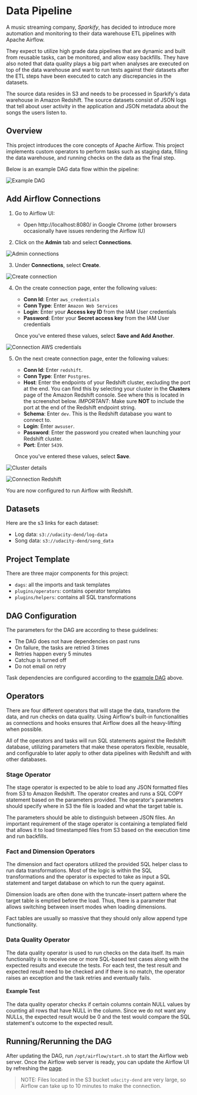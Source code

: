 # Data Pipeline
A music streaming company, *Sparkify*, has decided to introduce more automation and monitoring to their data warehouse ETL pipelines with Apache Airflow.

They expect to utilize high grade data pipelines that are dynamic and built from reusable tasks, can be monitored, and allow easy backfills. They have also noted that data quality plays a big part when analyses are executed on top of the data warehouse and want to run tests against their datasets after the ETL steps have been executed to catch any discrepancies in the datasets.

The source data resides in S3 and needs to be processed in Sparkify's data warehouse in Amazon Redshift. The source datasets consist of JSON logs that tell about user activity in the application and JSON metadata about the songs the users listen to.

## Overview
This project introduces the core concepts of Apache Airflow. This project implements custom operators to perform tasks such as staging data, filling the data warehouse, and running checks on the data as the final step.

Below is an example DAG data flow within the pipeline:

![Example DAG](example-dag.png)

## Add Airflow Connections
1. Go to Airflow UI:
   - Open http://localhost:8080/ in Google Chrome (other browsers occasionally have issues rendering the Airflow IU)

2. Click on the **Admin** tab and select **Connections**.

![Admin connections](images/admin-connections.png)

3. Under **Connections**, select **Create**.

![Create connection](images/create-connection.png)

4. On the create connection page, enter the following values:
   - **Conn Id**: Enter `aws_credentials`
   - **Conn Type**: Enter `Amazon Web Services`
   - **Login**: Enter your **Access key ID** from the IAM User credentials
   - **Password**: Enter your **Secret access key** from the IAM User credentials

   Once you've entered these values, select **Save and Add Another**.

![Connection AWS credentials](images/connection-aws-credentials.png)

5. On the next create connection page, enter the following values:
   - **Conn Id**: Enter `redshift`.
   - **Conn Type**: Enter `Postgres`.
   - **Host**: Enter the endpoints of your Redshift cluster, excluding the port at the end. You can find this by selecting your cluster in the **Clusters** page of the Amazon Redshift console. See where this is located in the screenshot below. *IMPORTANT*: Make sure **NOT** to include the port at the end of the Redshift endpoint string.
   - **Schema**: Enter `dev`. This is the Redshift database you want to connect to.
   - **Login**: Enter `awsuser`.
   - **Password**: Enter the password you created when launching your Redshift cluster.
   - **Port**: Enter `5439`.

   Once you've entered these values, select **Save**.

![Cluster details](images/cluster-details.png)

![Connection Redshift](images/connection-redshift.png)

You are now configured to run Airflow with Redshift.

## Datasets
Here are the s3 links for each dataset:
- Log data: `s3://udacity-dend/log-data`
- Song data: `s3://udacity-dend/song_data`

## Project Template
There are three major components for this project:
- `dags`: all the imports and task templates
- `plugins/operators`: contains operator templates
- `plugins/helpers`: contains all SQL transformations

## DAG Configuration
The parameters for the DAG are according to these guidelines:
- The DAG does not have dependencies on past runs
- On failure, the tasks are retried 3 times
- Retries happen every 5 minutes
- Catchup is turned off
- Do not email on retry

Task dependencies are configured according to the [example DAG](#Overview) above.

## Operators
There are four different operators that will stage the data, transform the data, and run checks on data quality. Using Airflow's built-in functionalities as connections and hooks ensures that Airflow does all the heavy-lifting when possible.

All of the operators and tasks will run SQL statements against the Redshift database, utilizing parameters that make these operators flexible, reusable, and configurable to later apply to other data pipelines with Redshift and with other databases.

### Stage Operator
The stage operator is expected to be able to load any JSON formatted files from S3 to Amazon Redshift. The operator creates and runs a SQL COPY statement based on the parameters provided. The operator's parameters should specify where in S3 the file is loaded and what the target table is.

The parameters should be able to distinguish between JSON files. An important requirement of the stage operator is containing a templated field that allows it to load timestamped files from S3 based on the execution time and run backfills.

### Fact and Dimension Operators
The dimension and fact operators utilized the provided SQL helper class to run data transformations. Most of the logic is within the SQL transformations and the operator is expected to take as input a SQL statement and target database on which to run the query against.

Dimension loads are often done with the truncate-insert pattern where the target table is emptied before the load. Thus, there is a parameter that allows switching between insert modes when loading dimensions.

Fact tables are usually so massive that they should only allow append type functionality.

### Data Quality Operator
The data quality operator is used to run checks on the data itself. Its main functionality is to receive one or more SQL-based test cases along with the expected results and execute the tests. For each test, the test result and expected result need to be checked and if there is no match, the operator raises an exception and the task retries and eventually fails.

#### Example Test
The data quality operator checks if certain columns contain NULL values by counting all rows that have NULL in the column. Since we do not want any NULLs, the expected result would be 0 and the test would compare the SQL statement's outcome to the expected result.

## Running/Rerunning the DAG
After updating the DAG, run `/opt/airflow/start.sh` to start the Airflow web server. Once the Airflow web server is ready, you can update the Airflow UI by refreshing the [page](http://localhost:8080/).

> NOTE: Files located in the S3 bucket `udacity-dend` are very large, so Airflow can take up to 10 minutes to make the connection.
